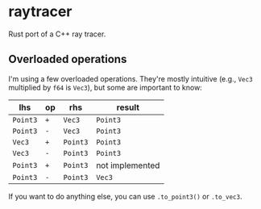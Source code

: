 # raytracer

Rust port of a C++ ray tracer.

## Overloaded operations

I'm using a few overloaded operations. They're mostly intuitive (e.g., `Vec3`
multiplied by `f64` is `Vec3`), but some are important to know:

|      lhs |  op |      rhs |          result |
|----------|-----|----------|-----------------|
| `Point3` | `+` |   `Vec3` |        `Point3` |
| `Point3` | `-` |   `Vec3` |        `Point3` |
|   `Vec3` | `+` | `Point3` |        `Point3` |
|   `Vec3` | `-` | `Point3` |        `Point3` |
| `Point3` | `+` | `Point3` | not implemented |
| `Point3` | `-` | `Point3` |          `Vec3` |

If you want to do anything else, you can use `.to_point3()` or `.to_vec3`.
